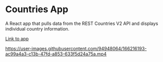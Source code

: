 # Countries App

A React app that pulls data from the REST Countries V2 API and displays individual country information.

[Link to app](https://nicole-rest-countries-api.herokuapp.com/)

https://user-images.githubusercontent.com/94948064/166216193-ac99a4a3-c13b-47fd-a853-633f5d24a75a.mp4

